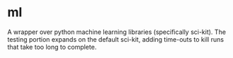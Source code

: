 # ml

A wrapper over python machine learning libraries (specifically sci-kit). The testing portion expands on the default sci-kit, adding time-outs to kill runs that take too long to complete.
